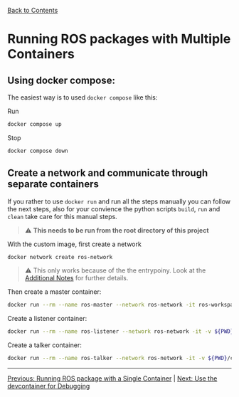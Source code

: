 [Back to Contents](../README.md)

# Running ROS packages with Multiple Containers

## Using docker compose:

The easiest way is to used `docker compose` like this:

Run 
```bash
docker compose up
```

Stop
```bash
docker compose down
```

## Create a network and communicate through separate containers

If you rather to use `docker run` and run all the steps manually you can follow the next steps, also for your convience the python scripts `build`, `run` and `clean` take care for this manual steps.

> :warning: **This needs to be run from the root directory of this project**


With the custom image, first create a network 

```bash
docker network create ros-network
```

> :warning: This only works because of the the entrypoiny. Look at the [Additional Notes](./07_Additional_Notes.md) for further details.

Then create a master container:

```bash
docker run --rm --name ros-master --network ros-network -it ros-workspace roscore
```

Create a listener container: 

```bash
docker run --rm --name ros-listener --network ros-network -it -v ${PWD}/catkin_ws/src:/home/ros/catkin_ws/src -e ROS_MASTER_URI=http://ros-master:11311 ros-workspace "catkin_make && source devel/setup.bash && rosrun hello_world_pkg listener.py"
```

Create a talker container:

```bash
docker run --rm --name ros-talker --network ros-network -it -v ${PWD}/catkin_ws/src:/home/ros/catkin_ws/src -e ROS_MASTER_URI=http://ros-master:11311 ros-workspace "catkin_make && source devel/setup.bash && rosrun hello_world_pkg talker.py"
```

---

[Previous: Running ROS package with a Single Container](./04_Running_ROS_Package_Single_Container.md) | [Next: Use the devcontainer for Debugging](./06_Devcontainer.md)

